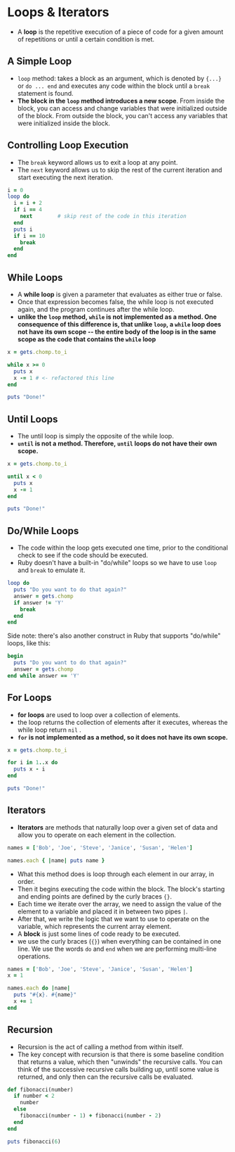 # Loops & Iterators

- A **loop** is the repetitive execution of a piece of code for a given amount of repetitions or until a certain condition is met.

## A Simple Loop

- `loop` method: takes a block as an argument, which is denoted by `{...}` or `do ... end` and executes any code within the block until a `break` statement is found.
- **The block in the `loop` method introduces a new scope**. From inside the block, you can access and change variables that were initialized outside of the block. From outside the block, you can't access any variables that were initialized inside the block.

## Controlling Loop Execution

- The `break` keyword allows us to exit a loop at any point.
- The `next` keyword allows us to skip the rest of the current iteration and start executing the next iteration.

```ruby
i = 0
loop do
  i = i + 2
  if i == 4
    next        # skip rest of the code in this iteration
  end
  puts i
  if i == 10
    break
  end
end
```

## While Loops

- A **while loop** is given a parameter that evaluates as either true or false.
- Once that expression becomes false, the while loop is not executed again, and the program continues after the while loop.
- **unlike the `loop` method, `while` is not implemented as a method. One consequence of this difference is, that unlike `loop`, a `while` loop does not have its own scope -- the entire body of the loop is in the same scope as the code that contains the `while` loop**

```ruby
x = gets.chomp.to_i

while x >= 0
  puts x
  x -= 1 # <- refactored this line
end

puts "Done!"
```

## Until Loops

- The until loop is simply the opposite of the while loop.
- **`until` is not a method. Therefore, `until` loops do not have their own scope.**

```ruby
x = gets.chomp.to_i

until x < 0
  puts x
  x -= 1
end

puts "Done!"
```

## Do/While Loops

- The code within the loop gets executed one time, prior to the conditional check to see if the code should be executed.
- Ruby doesn't have a built-in "do/while" loops so we have to use `loop` and `break` to emulate it.

```ruby
loop do
  puts "Do you want to do that again?"
  answer = gets.chomp
  if answer != 'Y'
    break
  end
end
```

Side note: there's also another construct in Ruby that supports "do/while" loops, like this:

```ruby
begin
  puts "Do you want to do that again?"
  answer = gets.chomp
end while answer == 'Y'
```
## For Loops

- **for loops** are used to loop over a collection of elements.
- the loop returns the collection of elements after it executes, whereas the while loop return `nil` .
- **`for` is not implemented as a method, so it does not have its own scope.**

```ruby
x = gets.chomp.to_i

for i in 1..x do
  puts x - i
end

puts "Done!"
```

## Iterators

- **Iterators** are methods that naturally loop over a given set of data and allow you to operate on each element in the collection.

```ruby
names = ['Bob', 'Joe', 'Steve', 'Janice', 'Susan', 'Helen']

names.each { |name| puts name }
```

- What this method does is loop through each element in our array, in order.
- Then it begins executing the code within the block. The block's starting and ending points are defined by the curly braces `{}`.
- Each time we iterate over the array, we need to assign the value of the element to a variable and placed it in between two pipes `|`.
- After that, we write the logic that we want to use to operate on the variable, which represents the current array element.
- A **block** is just some lines of code ready to be executed.
- we use the curly braces (`{}`) when everything can be contained in one line. We use the words `do` and `end` when we are performing multi-line operations.

```ruby
names = ['Bob', 'Joe', 'Steve', 'Janice', 'Susan', 'Helen']
x = 1

names.each do |name|
  puts "#{x}. #{name}"
  x += 1
end
```

## Recursion

- Recursion is the act of calling a method from within itself.
- The key concept with recursion is that there is some baseline condition that returns a value, which then "unwinds" the recursive calls. You can think of the successive recursive calls building up, until some value is returned, and only then can the recursive calls be evaluated.

```ruby
def fibonacci(number)
  if number < 2
    number
  else
    fibonacci(number - 1) + fibonacci(number - 2)
  end
end

puts fibonacci(6)
```
